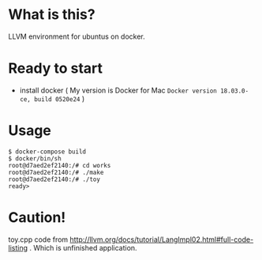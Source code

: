 # What is this?
LLVM environment for ubuntus on docker.

# Ready to start
- install docker ( My version is Docker for Mac `Docker version 18.03.0-ce, build 0520e24` )

# Usage

```
$ docker-compose build
$ docker/bin/sh
root@d7aed2ef2140:/# cd works
root@d7aed2ef2140:/# ./make
root@d7aed2ef2140:/# ./toy
ready> 
```

# Caution!
toy.cpp code from http://llvm.org/docs/tutorial/LangImpl02.html#full-code-listing . Which is unfinished application.
